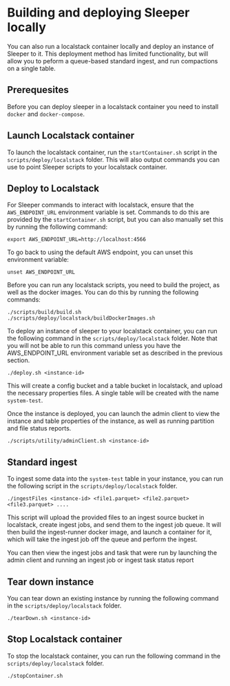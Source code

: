 Building and deploying Sleeper locally
======================================

You can also run a localstack container locally and deploy an instance of Sleeper to it. This deployment method has
limited
functionality, but will allow you to peform a queue-based standard ingest, and run compactions on a single table.

## Prerequesites

Before you can deploy sleeper in a localstack container you need to install `docker` and `docker-compose`.

## Launch Localstack container

To launch the localstack container, run the `startContainer.sh` script in the `scripts/deploy/localstack` folder.
This will also output commands you can use to point Sleeper scripts to your localstack container.

## Deploy to Localstack

For Sleeper commands to interact with localstack, ensure that the `AWS_ENDPOINT_URL` environment variable
is set. Commands to do this are provided by the `startContainer.sh` script, but you can also manually set this by
running the following command:

```shell
export AWS_ENDPOINT_URL=http://localhost:4566
```

To go back to using the default AWS endpoint, you can unset this environment variable:

```shell
unset AWS_ENDPOINT_URL
```

Before you can run any localstack scripts, you need to build the project, as well as the docker images.
You can do this by running the following commands:

```shell
./scripts/build/build.sh
./scripts/deploy/localstack/buildDockerImages.sh
```

To deploy an instance of sleeper to your localstack container, you can run the following command in the
`scripts/deploy/localstack` folder. Note that you will not be able to run this command unless you have the
AWS_ENDPOINT_URL environment variable set as described in the previous section.

```shell
./deploy.sh <instance-id>
```

This will create a config bucket and a table bucket in localstack, and upload the necessary properties files.
A single table will be created with the name `system-test`.

Once the instance is deployed, you can launch the admin client to view the instance and table properties of the
instance, as well as running partition and file status reports.

```shell
./scripts/utility/adminClient.sh <instance-id>
```

## Standard ingest

To ingest some data into the `system-test` table in your instance, you can run the following script in the
`scripts/deploy/localstack` folder.

```shell
./ingestFiles <instance-id> <file1.parquet> <file2.parquet> <file3.parquet> ....
```

This script will upload the provided files to an ingest source bucket in localstack, create ingest jobs, and
send them to the ingest job queue. It will then build the ingest-runner docker image, and launch a container for it,
which will take the ingest job off the queue and perform the ingest.

You can then view the ingest jobs and task that were run by launching the admin client and running an ingest job or
ingest task status report

## Tear down instance

You can tear down an existing instance by running the following command in the `scripts/deploy/localstack` folder.

```shell
./tearDown.sh <instance-id>
```

## Stop Localstack container

To stop the localstack container, you can run the following command in the `scripts/deploy/localstack` folder.

```shell
./stopContainer.sh
```